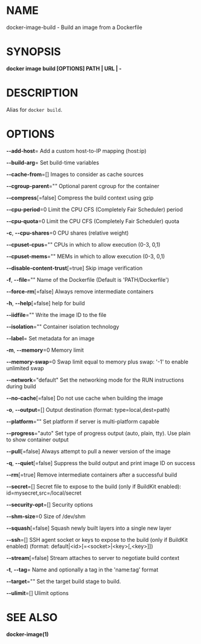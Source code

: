 # NAME

docker-image-build - Build an image from a Dockerfile

# SYNOPSIS

**docker image build \[OPTIONS\] PATH | URL | -**

# DESCRIPTION

Alias for `docker build`.

# OPTIONS

**--add-host**= Add a custom host-to-IP mapping (host:ip)

**--build-arg**= Set build-time variables

**--cache-from**=\[\] Images to consider as cache sources

**--cgroup-parent**="" Optional parent cgroup for the container

**--compress**\[=false\] Compress the build context using gzip

**--cpu-period**=0 Limit the CPU CFS (Completely Fair Scheduler) period

**--cpu-quota**=0 Limit the CPU CFS (Completely Fair Scheduler) quota

**-c**, **--cpu-shares**=0 CPU shares (relative weight)

**--cpuset-cpus**="" CPUs in which to allow execution (0-3, 0,1)

**--cpuset-mems**="" MEMs in which to allow execution (0-3, 0,1)

**--disable-content-trust**\[=true\] Skip image verification

**-f**, **--file**="" Name of the Dockerfile (Default is 'PATH/Dockerfile')

**--force-rm**\[=false\] Always remove intermediate containers

**-h**, **--help**\[=false\] help for build

**--iidfile**="" Write the image ID to the file

**--isolation**="" Container isolation technology

**--label**= Set metadata for an image

**-m**, **--memory**=0 Memory limit

**--memory-swap**=0 Swap limit equal to memory plus swap: '-1' to enable unlimited swap

**--network**="default" Set the networking mode for the RUN instructions during build

**--no-cache**\[=false\] Do not use cache when building the image

**-o**, **--output**=\[\] Output destination (format: type=local,dest=path)

**--platform**="" Set platform if server is multi-platform capable

**--progress**="auto" Set type of progress output (auto, plain, tty). Use plain to show container output

**--pull**\[=false\] Always attempt to pull a newer version of the image

**-q**, **--quiet**\[=false\] Suppress the build output and print image ID on success

**--rm**\[=true\] Remove intermediate containers after a successful build

**--secret**=\[\] Secret file to expose to the build (only if BuildKit enabled): id=mysecret,src=/local/secret

**--security-opt**=\[\] Security options

**--shm-size**=0 Size of /dev/shm

**--squash**\[=false\] Squash newly built layers into a single new layer

**--ssh**=\[\] SSH agent socket or keys to expose to the build (only if BuildKit enabled) (format: default|&lt;id&gt;\[=&lt;socket&gt;|&lt;key&gt;\[,&lt;key&gt;\]\])

**--stream**\[=false\] Stream attaches to server to negotiate build context

**-t**, **--tag**= Name and optionally a tag in the 'name:tag' format

**--target**="" Set the target build stage to build.

**--ulimit**=\[\] Ulimit options

# SEE ALSO

**docker-image(1)**
